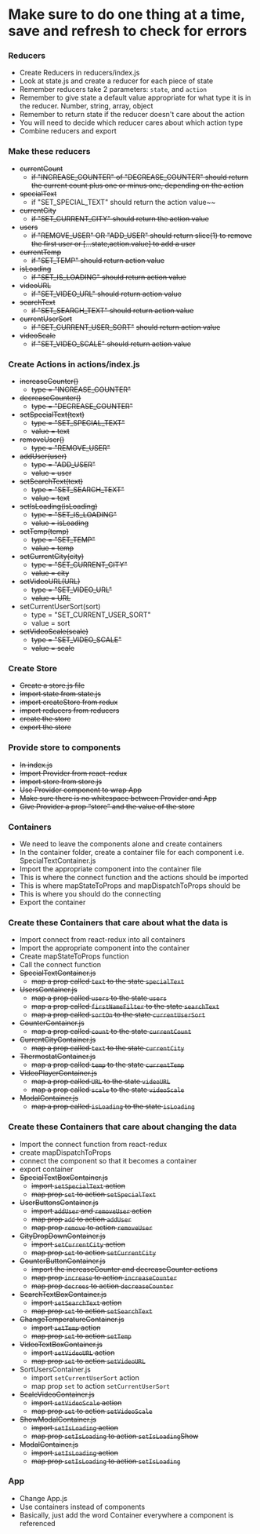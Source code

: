 # Make sure to do one thing at a time, save and refresh to check for errors

###  Reducers
  * Create Reducers in reducers/index.js
  * Look at state.js and create a reducer for each piece of state
  * Remember reducers take 2 parameters: `state`, and `action`
  * Remember to give state a default value appropriate for what type it is in the reducer. Number, string, array, object
  * Remember to return state if the reducer doesn't care about the action
  * You will need to decide which reducer cares about which action type
  * Combine reducers and export

### Make these reducers
  * ~~currentCount~~
    * ~~if "INCREASE_COUNTER" of "DECREASE_COUNTER" should return the current count plus one or minus one, depending on the action~~
  * ~~specialText~~
    * if "SET_SPECIAL_TEXT" should return the action value~~
  * ~~currentCity~~
    * ~~if "SET_CURRENT_CITY" should return the action value~~
  * ~~users~~
    * ~~if "REMOVE_USER" OR "ADD_USER" should return slice(1) to remove the first user or [...state,action.value] to add a user~~
  * ~~currentTemp~~
    * ~~if "SET_TEMP" should return action value~~
  * ~~isLoading~~
    * ~~if "SET_IS_LOADING" should return action value~~
  * ~~videoURL~~
    * ~~if "SET_VIDEO_URL" should return action value~~
  * ~~searchText~~
    * ~~if "SET_SEARCH_TEXT" should return action value~~
  * ~~currentUserSort~~
    * ~~if "SET_CURRENT_USER_SORT"~~ ~~should return action value~~
  * ~~videoScale~~
    * ~~if "SET_VIDEO_SCALE" should return action value~~
### Create Actions in actions/index.js
  * ~~increaseCounter()~~
    * ~~type = "INCREASE_COUNTER"~~
  * ~~decreaseCounter()~~
    * ~~type = "DECREASE_COUNTER"~~
  * ~~setSpecialText(text)~~
    * ~~type = "SET_SPECIAL_TEXT"~~
    * ~~value = text~~
  * ~~removeUser()~~
    * ~~type = "REMOVE_USER"~~
  * ~~addUser(user)~~
    * ~~type = "ADD_USER"~~
    * ~~value = user~~
  * ~~setSearchText(text)~~
    * ~~type = "SET_SEARCH_TEXT"~~
    * ~~value = text~~
  * ~~setIsLoading(isLoading)~~
    * ~~type = "SET_IS_LOADING"~~
    * ~~value = isLoading~~
  * ~~setTemp(temp)~~
    * ~~type = "SET_TEMP"~~
    * ~~value = temp~~
  * ~~setCurrentCity(city)~~
    * ~~type = "SET_CURRENT_CITY"~~
    * ~~value = city~~
  * ~~setVideoURL(URL)~~
    * ~~type = "SET_VIDEO_URL"~~
    * ~~value = URL~~
  * setCurrentUserSort(sort)
    * type = "SET_CURRENT_USER_SORT"
    * value = sort
  * ~~setVideoScale(scale)~~
    * ~~type = "SET_VIDEO_SCALE"~~
    * ~~value = scale~~
### Create Store
  * ~~Create a store.js file~~
  * ~~Import state from state.js~~
  * ~~import createStore from redux~~
  * ~~import reducers from reducers~~
  * ~~create the store~~
  * ~~export the store~~

### Provide store to components
  * ~~In index.js~~
  * ~~Import Provider from react-redux~~
  * ~~Import store from store.js~~
  * ~~Use Provider component to wrap App~~
  * ~~Make sure there is no whitespace between Provider and App~~
  * ~~Give Provider a prop “store” and the value of the store~~


### Containers
  * We need to leave the components alone and create containers
  * In the container folder, create a container file for each component i.e. SpecialTextContainer.js
  * Import the appropriate component into the container file
  * This is where the connect function and the actions should be imported
  * This is where mapStateToProps and mapDispatchToProps should be
  * This is where you should do the connecting
  * Export the container



### Create these Containers that care about what the data is
  * Import connect from react-redux into all containers
  * Import the appropriate component into the container
  * Create mapStateToProps function
  * Call the connect function
  * ~~SpecialTextContainer.js~~
    * ~~map a prop called `text` to the state `specialText`~~
  * ~~UsersContainer.js~~
    * ~~map a prop called `users` to the state `users`~~
    * ~~map a prop called
    `firstNameFilter` to the state `searchText`~~
    * ~~map a prop called `sortOn` to the state `currentUserSort`~~
  * ~~CounterContainer.js~~
    * ~~map a prop called `count` to the state `currentCount`~~
  * ~~CurrentCityContainer.js~~
    * ~~map a prop called `text` to the state `currentCity`~~
  * ~~ThermostatContainer.js~~
    * ~~map a prop called `temp` to the state `currentTemp`~~
  * ~~VideoPlayerContainer.js~~
    * ~~map a prop called `URL` to the state `videoURL`~~
    * ~~map a prop called `scale` to the state `videoScale`~~
  * ~~ModalContainer.js~~
    * ~~map a prop called `isLoading` to the state `isLoading`~~

### Create these Containers that care about changing the data
  * Import the connect function from react-redux
  * create mapDispatchToProps
  * connect the component so that it becomes a container
  * export container
  * ~~SpecialTextBoxContainer.js~~
    * ~~import `setSpecialText` action~~
    * ~~map prop `set` to action `setSpecialText`~~
  * ~~UserButtonsContainer.js~~
    * ~~import `addUser` and `removeUser` action~~
    * ~~map prop `add` to action `addUser`~~
    * ~~map prop `remove` to action `removeUser`~~
  * ~~CityDropDownContainer.js~~
    * ~~import `setCurrentCity` action~~
    * ~~map prop `set` to action `setCurrentCity`~~
  * ~~CounterButtonContainer.js~~
    * ~~import the increaseCounter and decreaseCounter actions~~
    * ~~map prop `increase` to action `increaseCounter`~~
    * ~~map prop `decrees` to action `decreaseCounter`~~
  * ~~SearchTextBoxContainer.js~~
    * ~~import `setSearchText` action~~
    * ~~map prop `set` to action `setSearchText`~~
  * ~~ChangeTemperatureContainer.js~~
    * ~~import `setTemp` action~~
    * ~~map prop `set` to action `setTemp`~~
  * ~~VideoTextBoxContainer.js~~
    * ~~import `setVideoURL` action~~
    * ~~map prop `set` to action `setVideoURL`~~
  * SortUsersContainer.js
    * import `setCurrentUserSort` action
    * map prop `set` to action `setCurrentUserSort`
  * ~~ScaleVideoContainer.js~~
    * ~~import `setVideoScale` action~~
    * ~~map prop `set` to action `setVideoScale`~~
  * ~~ShowModalContainer.js~~
    * ~~import `setIsLoading` action~~
    * ~~map prop `setIsLoading` to action `setIsLoading`Show~~
  * ~~ModalContainer.js~~
    * ~~import `setIsLoading` action~~
    * ~~map prop `setIsLoading` to action `setIsLoading`~~

### App
  * Change App.js
  * Use containers instead of components
  * Basically, just add the word Container everywhere a component is referenced
